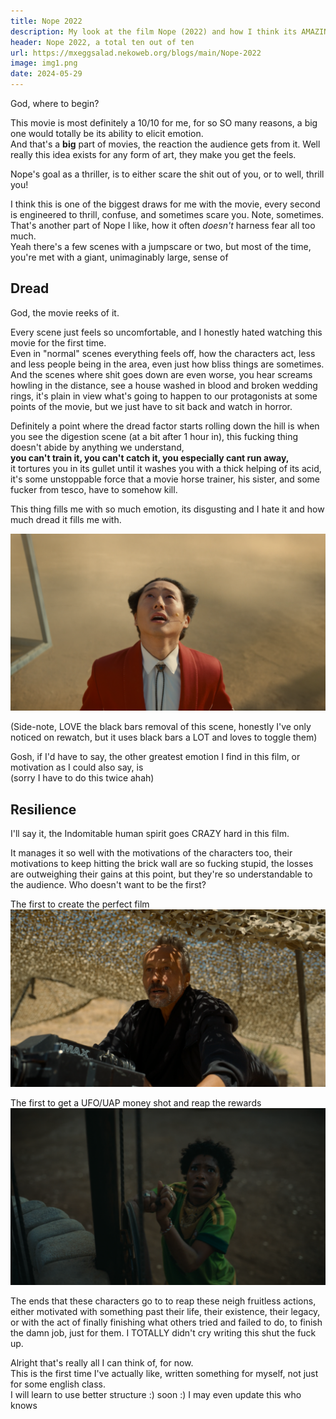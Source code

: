 ```yaml
---
title: Nope 2022
description: My look at the film Nope (2022) and how I think its AMAZING
header: Nope 2022, a total ten out of ten
url: https://mxeggsalad.nekoweb.org/blogs/main/Nope-2022
image: img1.png
date: 2024-05-29
---
```

God, where to begin?  

This movie is most definitely a 10/10 for me, for so SO many reasons, a big one would totally be its ability to elicit emotion.  
And that's a **big** part of movies, the reaction the audience gets from it. Well really this idea exists for any form of art, they make you get the feels.  

Nope's goal as a thriller, is to either scare the shit out of you, or to well, thrill you!  

I think this is one of the biggest draws for me with the movie, every second is engineered to thrill, confuse, and sometimes scare you. Note, sometimes.  
That's another part of Nope I like, how it often _doesn't_ harness fear all too much.  
Yeah there's a few scenes with a jumpscare or two, but most of the time, you're met with a giant, unimaginably large, sense of
## Dread
God, the movie reeks of it.  

Every scene just feels so uncomfortable, and I honestly hated watching this movie for the first time.  
Even in "normal" scenes everything feels off, how the characters act, less and less people being in the area, even just how bliss things are sometimes. And the scenes where shit goes down are even worse, you hear screams howling in the distance, see a house washed in blood and broken wedding rings, it's plain in view what's going to happen to our protagonists at some points of the movie, but we just have to sit back and watch in horror.  

Definitely a point where the dread factor starts rolling down the hill is when you see the digestion scene (at a bit after 1 hour in), this fucking thing doesn't abide by anything we understand,  
**you can't train it, you can't catch it, you especially cant run away,**  
it tortures you in its gullet until it washes you with a thick helping of its acid, it's some unstoppable force that a movie horse trainer, his sister, and some fucker from tesco, have to somehow kill.  

This thing fills me with so much emotion, its disgusting and I hate it and how much dread it fills me with.

<img src="img1.png">

(Side-note, LOVE the black bars removal of this scene, honestly I've only noticed on rewatch, but it uses black bars a LOT and loves to toggle them)

Gosh, if I'd have to say, the other greatest emotion I find in this film, or motivation as I could also say, is  
(sorry I have to do this twice ahah)
## Resilience
I'll say it, the Indomitable human spirit goes CRAZY hard in this film.  

It manages it so well with the motivations of the characters too, their motivations to keep hitting the brick wall are so fucking stupid, the losses are outweighing their gains at this point, but they're so understandable to the audience. Who doesn't want to be the first?

The first to create the perfect film
![](img2.png)

The first to get a UFO/UAP money shot and reap the rewards
![](img3.png)

The ends that these characters go to to reap these neigh fruitless actions, either motivated with something past their life, their existence, their legacy, or with the act of finally finishing what others tried and failed to do, to finish the damn job, just for them. I TOTALLY didn't cry writing this shut the fuck up.

Alright that's really all I can think of, for now.  
This is the first time I've actually like, written something for myself, not just for some english class.  
I will learn to use better structure :) soon :) I may even update this who knows